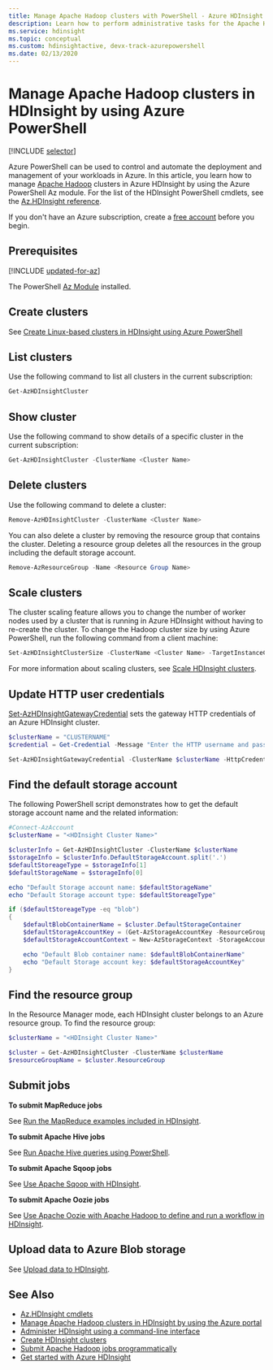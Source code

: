 ```yaml
---
title: Manage Apache Hadoop clusters with PowerShell - Azure HDInsight
description: Learn how to perform administrative tasks for the Apache Hadoop clusters in HDInsight using Azure PowerShell.
ms.service: hdinsight
ms.topic: conceptual
ms.custom: hdinsightactive, devx-track-azurepowershell
ms.date: 02/13/2020
---
```


# Manage Apache Hadoop clusters in HDInsight by using Azure PowerShell

[!INCLUDE [selector](../../includes/hdinsight-portal-management-selector.md)]

Azure PowerShell can be used to control and automate the deployment and management of your workloads in Azure. In this article, you learn how to manage [Apache Hadoop](https://hadoop.apache.org/) clusters in Azure HDInsight by using the Azure PowerShell Az module. For the list of the HDInsight PowerShell cmdlets, see the [Az.HDInsight reference](/powershell/module/az.hdinsight).

If you don't have an Azure subscription, create a [free account](https://azure.microsoft.com/free/?WT.mc_id=A261C142F) before you begin.

## Prerequisites

[!INCLUDE [updated-for-az](../../includes/updated-for-az.md)]

The PowerShell [Az Module](/powershell/azure/) installed.

## Create clusters

See [Create Linux-based clusters in HDInsight using Azure PowerShell](hdinsight-hadoop-create-linux-clusters-azure-powershell.md)

## List clusters

Use the following command to list all clusters in the current subscription:

```powershell
Get-AzHDInsightCluster
```

## Show cluster

Use the following command to show details of a specific cluster in the current subscription:

```powershell
Get-AzHDInsightCluster -ClusterName <Cluster Name>
```

## Delete clusters

Use the following command to delete a cluster:

```powershell
Remove-AzHDInsightCluster -ClusterName <Cluster Name>
```

You can also delete a cluster by removing the resource group that contains the cluster. Deleting a resource group deletes all the resources in the group including the default storage account.

```powershell
Remove-AzResourceGroup -Name <Resource Group Name>
```

## Scale clusters

The cluster scaling feature allows you to change the number of worker nodes used by a cluster that is running in Azure HDInsight without having to re-create the cluster. To change the Hadoop cluster size by using Azure PowerShell, run the following command from a client machine:

```powershell
Set-AzHDInsightClusterSize -ClusterName <Cluster Name> -TargetInstanceCount <NewSize>
```

 For more information about scaling clusters, see [Scale HDInsight clusters](./hdinsight-scaling-best-practices.md).

## Update HTTP user credentials

[Set-AzHDInsightGatewayCredential](/powershell/module/az.hdinsight/set-azhdinsightgatewaycredential) sets the gateway HTTP credentials of an Azure HDInsight cluster.

```powershell
$clusterName = "CLUSTERNAME"
$credential = Get-Credential -Message "Enter the HTTP username and password:" -UserName "admin"

Set-AzHDInsightGatewayCredential -ClusterName $clusterName -HttpCredential $credential
```

## Find the default storage account

The following PowerShell script demonstrates how to get the default storage account name and the related information:

```powershell
#Connect-AzAccount
$clusterName = "<HDInsight Cluster Name>"

$clusterInfo = Get-AzHDInsightCluster -ClusterName $clusterName
$storageInfo = $clusterInfo.DefaultStorageAccount.split('.')
$defaultStoreageType = $storageInfo[1]
$defaultStorageName = $storageInfo[0]

echo "Default Storage account name: $defaultStorageName"
echo "Default Storage account type: $defaultStoreageType"

if ($defaultStoreageType -eq "blob")
{
    $defaultBlobContainerName = $cluster.DefaultStorageContainer
    $defaultStorageAccountKey = (Get-AzStorageAccountKey -ResourceGroupName $resourceGroupName -Name $defaultStorageAccountName)[0].Value
    $defaultStorageAccountContext = New-AzStorageContext -StorageAccountName $defaultStorageAccountName -StorageAccountKey $defaultStorageAccountKey

    echo "Default Blob container name: $defaultBlobContainerName"
    echo "Default Storage account key: $defaultStorageAccountKey"
}
```

## Find the resource group

In the Resource Manager mode, each HDInsight cluster belongs to an Azure resource group.  To find the resource group:

```powershell
$clusterName = "<HDInsight Cluster Name>"

$cluster = Get-AzHDInsightCluster -ClusterName $clusterName
$resourceGroupName = $cluster.ResourceGroup
```

## Submit jobs

**To submit MapReduce jobs**

See [Run the MapReduce examples included in HDInsight](hadoop/apache-hadoop-run-samples-linux.md).

**To submit Apache Hive jobs**

See [Run Apache Hive queries using PowerShell](hadoop/apache-hadoop-use-hive-powershell.md).

**To submit Apache Sqoop jobs**

See [Use Apache Sqoop with HDInsight](hadoop/hdinsight-use-sqoop.md).

**To submit Apache Oozie jobs**

See [Use Apache Oozie with Apache Hadoop to define and run a workflow in HDInsight](hdinsight-use-oozie-linux-mac.md).

## Upload data to Azure Blob storage

See [Upload data to HDInsight](hdinsight-upload-data.md).

## See Also

* [Az.HDInsight cmdlets](/powershell/module/az.hdinsight/#hdinsight)
* [Manage Apache Hadoop clusters in HDInsight by using the Azure portal](hdinsight-administer-use-portal-linux.md)
* [Administer HDInsight using a command-line interface](hdinsight-administer-use-command-line.md)
* [Create HDInsight clusters](hdinsight-hadoop-provision-linux-clusters.md)
* [Submit Apache Hadoop jobs programmatically](hadoop/submit-apache-hadoop-jobs-programmatically.md)
* [Get started with Azure HDInsight](hadoop/apache-hadoop-linux-tutorial-get-started.md)

